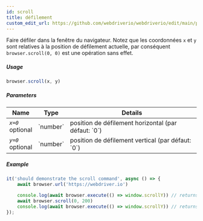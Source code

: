 ```yaml
---
id: scroll
title: défilement
custom_edit_url: https://github.com/webdriverio/webdriverio/edit/main/packages/webdriverio/src/commands/browser/scroll.ts
---
```


Faire défiler dans la fenêtre du navigateur. Notez que les coordonnées `x` et `y` sont relatives à la position
de défilement actuelle, par conséquent `browser.scroll(0, 0)` est une opération sans effet.

##### Usage

```js
browser.scroll(x, y)
```

##### Parameters

<table>
  <thead>
    <tr>
      <th>Name</th><th>Type</th><th>Details</th>
    </tr>
  </thead>
  <tbody>
    <tr>
      <td><code><var>x=0</var></code><br /><span className="label labelWarning">optional</span></td>
      <td>`number`</td>
      <td>position de défilement horizontal (par défaut: `0`)</td>
    </tr>
    <tr>
      <td><code><var>y=0</var></code><br /><span className="label labelWarning">optional</span></td>
      <td>`number`</td>
      <td>position de défilement vertical (par défaut: `0`)</td>
    </tr>
  </tbody>
</table>

##### Example

```js title="scroll.js"
it('should demonstrate the scroll command', async () => {
    await browser.url('https://webdriver.io')

    console.log(await browser.execute(() => window.scrollY)) // returns 0
    await browser.scroll(0, 200)
    console.log(await browser.execute(() => window.scrollY)) // returns 200
});
```